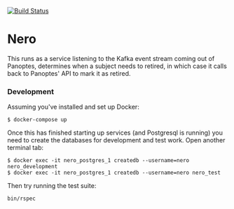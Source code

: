 [![Build Status](https://travis-ci.org/zooniverse/nero.svg)](https://travis-ci.org/zooniverse/nero)

# Nero

This runs as a service listening to the Kafka event stream coming out of Panoptes,
determines when a subject needs to retired, in which case it calls back to Panoptes' API to mark it as retired.

### Development

Assuming you've installed and set up Docker:

```
$ docker-compose up
```

Once this has finished starting up services (and Postgresql is running) you need to create the databases for development and test work. Open another terminal tab:

```
$ docker exec -it nero_postgres_1 createdb --username=nero nero_development
$ docker exec -it nero_postgres_1 createdb --username=nero nero_test
```

Then try running the test suite:

```
bin/rspec
```
